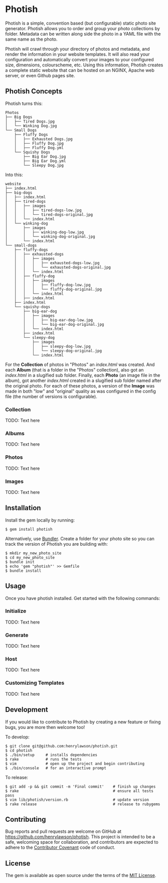 # Photish

Photish is a simple, convention based (but configurable) static photo site
generator. Photish allows you to order and group your photo collections by
folder. Metadata can be written along side the photo in a YAML file with the
same name as the photo.

Photish will crawl through your directory of photos and metadata, and render
the information in your website templates. It will also read your configuration
and automatically convert your images to your configured size, dimensions,
colourscheme, etc. Using this information, Photish creates a complete static
website that can be hosted on an NGINX, Apache web server, or even Github
pages site.

## Photish Concepts

Photish turns this:

    Photos
    ├── Big Dogs
    │   ├── Tired Dogs.jpg
    │   └── Winking Dog.jpg
    └── Small Dogs
        ├── Fluffy Dogs
        │   ├── Exhausted Dogs.jpg
        │   ├── Fluffy Dog.jpg
        │   ├── Fluffy Dog.yml
        └── Squishy Dogs
            ├── Big Ear Dog.jpg
            ├── Big Ear Dog.yml
            └── Sleepy Dog.jpg

Into this:

    website
    ├── index.html
    ├── big-dogs
    │   ├── index.html
    │   ├── tired-dogs
    │   │   ├── images
    │   │   │   ├── tired-dogs-low.jpg
    │   │   │   └── tired-dogs-original.jpg
    │   │   └── index.html
    │   └── winking-dog
    │       ├── images
    │       │   ├── winking-dog-low.jpg
    │       │   └── winking-dog-original.jpg
    │       └── index.html
    └── small-dogs
        ├── fluffy-dogs
        │   ├── exhausted-dogs
        │   │   ├── images
        │   │   │   ├── exhausted-dogs-low.jpg
        │   │   │   └── exhausted-dogs-original.jpg
        │   │   └── index.html
        │   ├── fluffy-dog
        │   │   ├── images
        │   │   │   ├── fluffy-dog-low.jpg
        │   │   │   └── fluffy-dog-original.jpg
        │   │   └── index.html
        │   ├── index.html
        ├── index.html
        └── squishy-dogs
            ├── big-ear-dog
            │   ├── images
            │   │   ├── big-ear-dog-low.jpg
            │   │   └── big-ear-dog-original.jpg
            │   └── index.html
            ├── index.html
            └── sleepy-dog
                ├── images
                │   ├── sleepy-dog-low.jpg
                │   └── sleepy-dog-original.jpg
                └── index.html

For the **Collection** of photos in "Photos" an _index.html_ was created.  And
each **Album** (that is a folder in the "Photos" collection), also got an
_index.html_ in a slugified sub folder. Finally, each **Photo** (an image file
in the album), got another _index.html_ created in a slugified sub folder named
after the original photo. For each of these photos, a version of the **Image**
was made in both "low" and "original" quality as was configured in the config
file (the number of versions is configurable).

### Collection

TODO: Text here

### Albums

TODO: Text here

### Photos

TODO: Text here

### Images

TODO: Text here

## Installation

Install the gem locally by running:

    $ gem install photish

Alternatively, use [Bundler](http://bundler.io/). Create a folder for your
photo site so you can track the version of Photish you are building with:

    $ mkdir my_new_photo_site
    $ cd my_new_photo_site
    $ bundle init
    $ echo 'gem "photish"' >> Gemfile
    $ bundle install

## Usage

Once you have photish installed. Get started with the following commands:

### Initialize

TODO: Text here

### Generate

TODO: Text here

### Host

TODO: Text here

### Customizing Templates

TODO: Text here

## Development

If you would like to contribute to Photish by creating a new feature or fixing
bugs, you are more then welcome too!

To develop:

    $ git clone git@github.com:henrylawson/photish.git
    $ cd photish
    $ ./bin/setup     # installs dependencies
    $ rake            # runs the tests
    $ vim             # open up the project and begin contributing
    $ ./bin/console   # for an interactive prompt

To release:

    $ git add -p && git commit -m 'Final commit'    # finish up changes
    $ rake                                          # ensure all tests pass
    $ vim lib/photish/version.rb                    # update version
    $ rake release                                  # release to rubygems

## Contributing

Bug reports and pull requests are welcome on GitHub at
https://github.com/henrylawson/photish. This project is intended to be a safe,
welcoming space for collaboration, and contributors are expected to adhere to
the [Contributor Covenant](contributor-covenant.org) code of conduct.

## License

The gem is available as open source under the terms of the [MIT
License](http://opensource.org/licenses/MIT).

